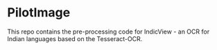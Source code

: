 # PilotImage
This repo contains the pre-processing code for IndicView - an OCR for Indian languages based on the Tesseract-OCR.
